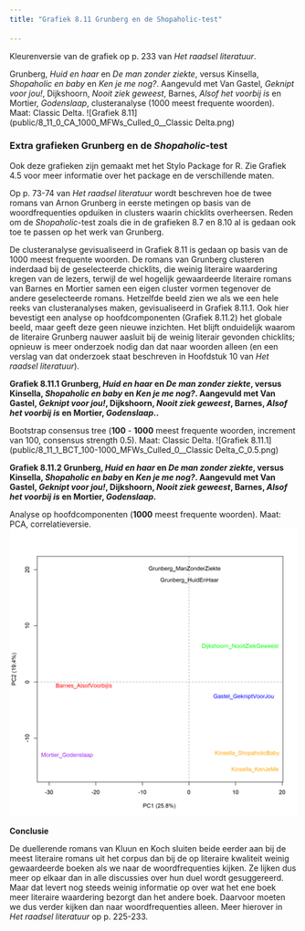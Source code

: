 ```yaml
---
title: "Grafiek 8.11 Grunberg en de Shopaholic-test"

---
```


Kleurenversie van de grafiek op p. 233 van *Het raadsel literatuur*.

Grunberg, *Huid en haar* en *De man zonder ziekte*, versus Kinsella, *Shopaholic en baby* en *Ken je me nog?*.
Aangevuld met Van Gastel, *Geknipt voor jou!*, Dijkshoorn, *Nooit ziek geweest*, Barnes, *Alsof het voorbij is* en Mortier, *Godenslaap*, clusteranalyse (1000 meest frequente woorden). Maat: Classic Delta.
![Grafiek 8.11](public/8_11_0_CA_1000_MFWs_Culled_0__Classic Delta.png)

### **Extra grafieken Grunberg en de *Shopaholic*-test**

Ook deze grafieken zijn gemaakt met het Stylo Package for R. Zie  Grafiek 4.5 voor meer informatie over het package en de verschillende maten.

Op p. 73-74 van *Het raadsel literatuur* wordt beschreven hoe de twee romans van Arnon Grunberg in eerste metingen op basis van de woordfrequenties opduiken in clusters waarin chicklits overheersen. Reden om de *Shopaholic*-test zoals die in de grafieken 8.7 en 8.10 al is gedaan ook toe te passen op het werk van Grunberg.

De clusteranalyse gevisualiseerd in Grafiek 8.11 is gedaan op basis van de 1000 meest frequente woorden. De romans van Grunberg clusteren inderdaad bij de geselecteerde chicklits, die weinig literaire waardering kregen van de lezers, terwijl de wel hogelijk gewaardeerde literaire romans van Barnes en Mortier samen een eigen cluster vormen tegenover de andere geselecteerde romans. Hetzelfde beeld zien we als we een hele reeks van clusteranalyses maken, gevisualiseerd in Grafiek 8.11.1. Ook hier bevestigt een analyse op hoofdcomponenten (Grafiek 8.11.2) het globale beeld, maar geeft deze geen nieuwe inzichten. Het blijft onduidelijk waarom de literaire Grunberg nauwer aasluit bij de weinig literair gevonden chicklits; opnieuw is meer onderzoek nodig dan dat naar woorden alleen (en een verslag van dat onderzoek staat beschreven in Hoofdstuk 10 van *Het raadsel literatuur*).

**Grafiek 8.11.1 Grunberg, *Huid en haar* en *De man zonder ziekte*, versus Kinsella, *Shopaholic en baby* en *Ken je me nog?*. Aangevuld met Van Gastel, *Geknipt voor jou!*, Dijkshoorn, *Nooit ziek geweest*, Barnes, *Alsof het voorbij is* en Mortier, *Godenslaap*..**

Bootstrap consensus tree (**100** - **1000** meest frequente woorden, increment van 100, consensus strength 0.5). Maat: Classic Delta.
![Grafiek 8.11.1](public/8_11_1_BCT_100-1000_MFWs_Culled_0__Classic Delta_C_0.5.png)

**Grafiek 8.11.2 Grunberg, *Huid en haar* en *De man zonder ziekte*, versus Kinsella, *Shopaholic en baby* en *Ken je me nog?*. Aangevuld met Van Gastel, *Geknipt voor jou!*, Dijkshoorn, *Nooit ziek geweest*, Barnes, *Alsof het voorbij is* en Mortier, *Godenslaap*.**

Analyse op hoofdcomponenten (**1000** meest frequente woorden). Maat: PCA, correlatieversie.
![Grafiek 8.11.2](public/8_11_2_PCA_1000_MFWs_Culled_0__PCA__corr.png)

**Conclusie**

De duellerende romans van Kluun en Koch sluiten beide eerder aan bij de meest literaire romans uit het corpus dan bij de op literaire kwaliteit weinig gewaardeerde boeken als we naar de woordfrequenties kijken. Ze lijken dus meer op elkaar dan in alle discussies over hun duel wordt gesuggereerd. Maar dat levert nog steeds weinig informatie op over wat het ene boek meer literaire waardering bezorgt dan het andere boek. Daarvoor moeten we dus verder kijken dan naar woordfrequenties alleen. Meer hierover in *Het raadsel literatuur* op p. 225-233.

<!-- **Hoe zijn de metingen te repliceren?**
VOORBEELDQUERY HIER! -->
